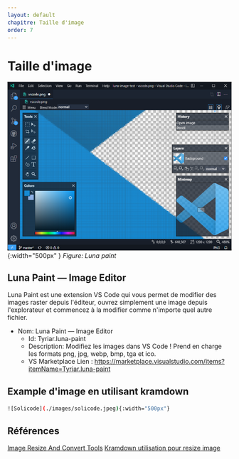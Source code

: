```yaml
---
layout: default
chapitre: Taille d'image
order: 7
---
```


# Taille d'image 

![Luna Paint](./images/demo.png){:width="500px" }
*Figure: Luna paint*

<!-- new slide -->

## Luna Paint — Image Editor

<!-- note -->

Luna Paint est une extension VS Code qui vous permet de modifier des images raster depuis l'éditeur, ouvrez simplement une image depuis l'explorateur et commencez à la modifier comme n'importe quel autre fichier.


- Nom: Luna Paint — Image Editor
  - Id: Tyriar.luna-paint
  - Description: Modifiez les images dans VS Code ! Prend en charge les formats png, jpg, webp, bmp, tga et ico.
  - VS Marketplace Lien : https://marketplace.visualstudio.com/items?itemName=Tyriar.luna-paint

<!-- new slide -->

## Example d'image en utilisant kramdown



```bash
![Solicode](./images/solicode.jpeg){:width="500px"}
```



<!-- new slide -->

## Références

[Image Resize And Convert Tools](https://marketplace.visualstudio.com/items?itemName=GuusBeltman.ImageTools)
[Kramdown utilisation pour resize image](https://copyprogramming.com/howto/changing-image-size-in-markdown-on-gitlab#google_vignette)

<!-- new slide -->